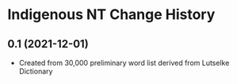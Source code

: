 Indigenous NT Change History
====================

0.1 (2021-12-01)
----------------
* Created from 30,000 preliminary word list derived from Lutselke Dictionary
